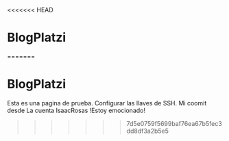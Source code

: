 <<<<<<< HEAD
# BlogPlatzi
=======
# BlogPlatzi
Esta es una pagina de prueba.
Configurar las llaves de SSH.
Mi coomit desde La cuenta IsaacRosas !Estoy emocionado!
>>>>>>> 7d5e0759f5699baf76ea67b5fec3dd8df3a2b5e5
